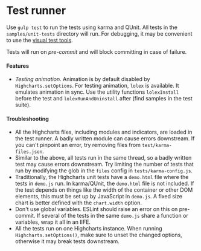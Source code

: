 # Test runner

Use `gulp test` to run the tests using karma and QUnit. All tests in the `samples/unit-tests`
directory will run. For debugging, it may be convenient to use the
[visual test tools](https://github.com/highcharts/highcharts/tree/master/utils).

Tests will run on _pre-commit_ and will block committing in case of failure.

#### Features
- *Testing animation*. Animation is by default disabled by `Highcharts.setOptions`.
  For testing animation, `lolex` is available. It emulates animation in sync.
  Use the utility functions `lolexInstall` before the test and `lolexRunAndUninstall`
  after (find samples in the test suite).

#### Troubleshooting
- All the Highcharts files, including modules and indicators, are loaded in the
  test runner. A badly written module can cause errors downstream. If you
  can't pinpoint an error, try removing files from `test/karma-files.json`.
- Similar to the above, all tests run in the same thread, so a badly written 
  test may cause errors downstream. Try limiting the number of tests that run
  by modifying the glob in the `files` config in `tests/karma-config.js`.
- Traditionally, the Highcharts unit tests have a `demo.html` file where the
  tests in `demo.js` run. In karma/QUnit, the `demo.html` file is not included.
  If the test depends on things like the width of the container or other DOM 
  elements, this must be set up by JavaScript in `demo.js`. A fixed size chart
  is better defined with the `chart.width` option.
- Don't use global variables. ESLint should raise an error on this on pre-commit.
  If several of the tests in the same `demo.js` share a function or variables,
  wrap it all in an IIFE.
- All the tests run on one Highcharts instance. When running `Highcharts.setOptions()`,
  make sure to unset the changed options, otherwise it may break tests
  downstream.
